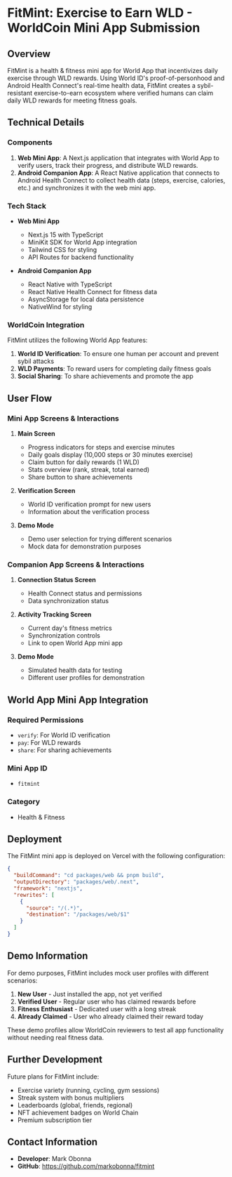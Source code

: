 # FitMint: Exercise to Earn WLD - WorldCoin Mini App Submission

## Overview

FitMint is a health & fitness mini app for World App that incentivizes daily exercise through WLD rewards. Using World ID's proof-of-personhood and Android Health Connect's real-time health data, FitMint creates a sybil-resistant exercise-to-earn ecosystem where verified humans can claim daily WLD rewards for meeting fitness goals.

## Technical Details

### Components

1. **Web Mini App**: A Next.js application that integrates with World App to verify users, track their progress, and distribute WLD rewards.
2. **Android Companion App**: A React Native application that connects to Android Health Connect to collect health data (steps, exercise, calories, etc.) and synchronizes it with the web mini app.

### Tech Stack

- **Web Mini App**
  - Next.js 15 with TypeScript
  - MiniKit SDK for World App integration
  - Tailwind CSS for styling
  - API Routes for backend functionality

- **Android Companion App**
  - React Native with TypeScript
  - React Native Health Connect for fitness data
  - AsyncStorage for local data persistence
  - NativeWind for styling

### WorldCoin Integration

FitMint utilizes the following World App features:

1. **World ID Verification**: To ensure one human per account and prevent sybil attacks
2. **WLD Payments**: To reward users for completing daily fitness goals
3. **Social Sharing**: To share achievements and promote the app

## User Flow

### Mini App Screens & Interactions

1. **Main Screen**
   - Progress indicators for steps and exercise minutes
   - Daily goals display (10,000 steps or 30 minutes exercise)
   - Claim button for daily rewards (1 WLD)
   - Stats overview (rank, streak, total earned)
   - Share button to share achievements

2. **Verification Screen**
   - World ID verification prompt for new users
   - Information about the verification process

3. **Demo Mode**
   - Demo user selection for trying different scenarios
   - Mock data for demonstration purposes

### Companion App Screens & Interactions

1. **Connection Status Screen**
   - Health Connect status and permissions
   - Data synchronization status

2. **Activity Tracking Screen**
   - Current day's fitness metrics
   - Synchronization controls
   - Link to open World App mini app

3. **Demo Mode**
   - Simulated health data for testing
   - Different user profiles for demonstration

## World App Mini App Integration

### Required Permissions

- `verify`: For World ID verification
- `pay`: For WLD rewards
- `share`: For sharing achievements

### Mini App ID

- `fitmint`

### Category

- Health & Fitness

## Deployment

The FitMint mini app is deployed on Vercel with the following configuration:

```json
{
  "buildCommand": "cd packages/web && pnpm build",
  "outputDirectory": "packages/web/.next",
  "framework": "nextjs",
  "rewrites": [
    { 
      "source": "/(.*)", 
      "destination": "/packages/web/$1" 
    }
  ]
}
```

## Demo Information

For demo purposes, FitMint includes mock user profiles with different scenarios:

1. **New User** - Just installed the app, not yet verified
2. **Verified User** - Regular user who has claimed rewards before
3. **Fitness Enthusiast** - Dedicated user with a long streak
4. **Already Claimed** - User who already claimed their reward today

These demo profiles allow WorldCoin reviewers to test all app functionality without needing real fitness data.

## Further Development

Future plans for FitMint include:

- Exercise variety (running, cycling, gym sessions)
- Streak system with bonus multipliers
- Leaderboards (global, friends, regional)
- NFT achievement badges on World Chain
- Premium subscription tier

## Contact Information

- **Developer**: Mark Obonna
- **GitHub**: https://github.com/markobonna/fitmint
